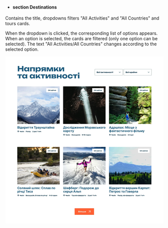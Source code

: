 - #### section Destinations

Contains the title, dropdowns filters "All Activities" and "All Countries" and tours cards.

When the dropdown is clicked, the corresponding list of options appears. When an option is selected, the cards are filtered (only one option can be selected). The text "All Activities/All Countries" changes according to the selected option.

<div align="center"><img src="/public/images/readme/destinations.webp" alt="image section Destinations of Tours page" width="800" align="center"></div>